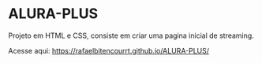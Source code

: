 # ALURA-PLUS
Projeto em HTML e CSS, consiste em criar uma pagina inicial de streaming.

Acesse aqui: https://rafaelbitencourrt.github.io/ALURA-PLUS/
